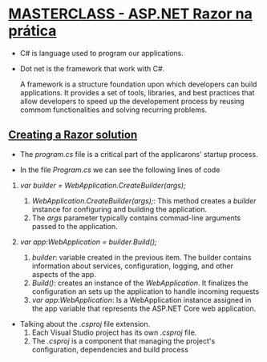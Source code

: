 # [MASTERCLASS - ASP.NET Razor na prática](https://www.youtube.com/watch?v=UNMfTGiAR2c)

* C# is language used to program our applications.
* Dot net is the framework that work with C#.
  
    A framework is a structure foundation upon which developers can build applications. It provides a set of tools, libraries, and best practices that allow developers to speed up the developement process by reusing commom functionalities and solving recurring problems.

## [Creating a Razor solution](https://youtu.be/UNMfTGiAR2c?t=894)

* The *program.cs* file is a critical part of the applicarons' startup process.

* In the file *Program.cs* we can see the following lines of code

1. *var builder = WebApplication.CreateBuilder(args);*
    1. *WebApplication.CreateBuilder(args);*: This method creates a *builder* instance for configuring and building the application.
    2. The *args* parameter typically contains commad-line arguments passed to the application.

2. *var app:WebApplication = builder.Build();*
    1. *builder*: variable created in the previous item. The builder contains information about services, configuration, logging, and other aspects of the app.
    2. *Build()*: creates an instance of the *WebApplication*. It finalizes the configuration an sets up the application to handle incoming requests
    3. *var app:WebApplication*: Is a WebApplication instance assigned in the app variable that represents the ASP.NET Core web application.

* Talking about the *.csproj* file extension.
    1. Each Visual Studio project has its own *.csproj* file.
    2. The *.csproj* is a component that managing the project's configuration, dependencies and build process